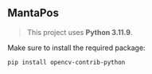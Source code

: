 ## MantaPos

> This project uses **Python 3.11.9**.

Make sure to install the required package:

```sh
pip install opencv-contrib-python
```

